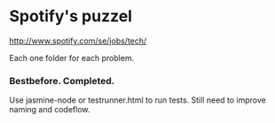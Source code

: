 Spotify's puzzel
=====================
http://www.spotify.com/se/jobs/tech/

Each one folder for each problem.

### Bestbefore. Completed.
Use jasmine-node or testrunner.html to run tests.
Still need to improve naming and codeflow.
